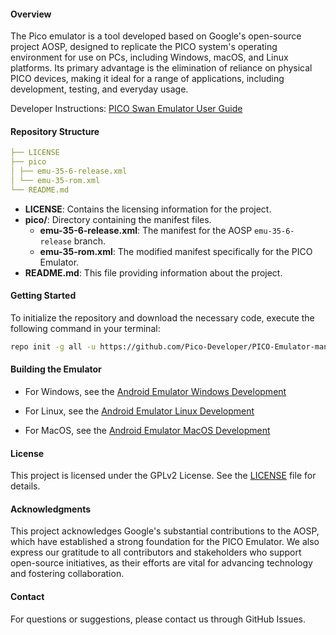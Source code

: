 #### Overview

The Pico emulator is a tool developed based on Google's open-source project AOSP, designed to replicate the PICO system's operating environment for use on PCs, including Windows, macOS, and Linux platforms. Its primary advantage is the elimination of reliance on physical PICO devices, making it ideal for a range of applications, including development, testing, and everyday usage.

Developer Instructions: [PICO Swan Emulator User Guide](https://developer-cn.picoxr.com/document/unity/pico-emulator/)

#### Repository Structure

~~~yaml
├── LICENSE
├── pico
│ ├── emu-35-6-release.xml
│ └── emu-35-rom.xml
└── README.md
~~~

- **LICENSE**: Contains the licensing information for the project.
- **pico/**: Directory containing the manifest files.
  - **emu-35-6-release.xml**: The manifest for the AOSP `emu-35-6-release` branch.
  - **emu-35-rom.xml**: The modified manifest specifically for the PICO Emulator.
- **README.md**: This file providing information about the project.

#### Getting Started

To initialize the repository and download the necessary code, execute the following command in your terminal:

~~~bash
repo init -g all -u https://github.com/Pico-Developer/PICO-Emulator-manifest.git -m pico/emu-35-rom.xml
~~~

#### Building the Emulator
- For Windows, see the [Android Emulator Windows Development](https://android.googlesource.com/platform/external/qemu/+/refs/heads/emu-master-dev/android/docs/WINDOWS-DEV.md)

- For Linux, see the [Android Emulator Linux Development](https://android.googlesource.com/platform/external/qemu/+/refs/heads/emu-master-dev/android/docs/LINUX-DEV.md)

- For MacOS, see the [Android Emulator MacOS Development](https://android.googlesource.com/platform/external/qemu/+/refs/heads/emu-master-dev/android/docs/DARWIN-DEV.md)

#### License
This project is licensed under the GPLv2 License. See the [LICENSE](./LICENSE) file for details.

#### Acknowledgments

This project acknowledges Google's substantial contributions to the AOSP, which have established a strong foundation for the PICO Emulator. We also express our gratitude to all contributors and stakeholders who support open-source initiatives, as their efforts are vital for advancing technology and fostering collaboration.

#### Contact
For questions or suggestions, please contact us through GitHub Issues.